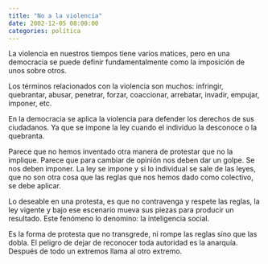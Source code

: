 ```yaml
---
title: "No a la violencia"
date: 2002-12-05 08:00:00
categories: política
---
```

La violencia en nuestros tiempos tiene varios matices, pero en una democracia se puede definir fundamentalmente como la imposición de unos sobre otros. 

Los términos relacionados con la violencia son muchos: infringir, quebrantar, abusar, penetrar, forzar, coaccionar, arrebatar, invadir, empujar, imponer, etc.

En la democracia se aplica la violencia para defender los derechos de sus ciudadanos. Ya que se impone la ley cuando el individuo la desconoce o la quebranta.

Parece que no hemos inventado otra manera de protestar que no la implique. Parece que para cambiar de opinión nos deben dar un golpe. Se nos deben imponer. La ley se impone y si lo individual se sale de las leyes, que no son otra cosa que las reglas que nos hemos dado como colectivo, se debe aplicar.

Lo deseable en una protesta, es que no contravenga y respete las reglas, la ley vigente y bajo ese escenario mueva sus piezas para producir un resultado. Este fenómeno lo denomino: la inteligencia social. 

Es la forma de protesta que no transgrede, ni rompe las reglas  sino que las dobla.
El peligro de dejar de reconocer toda autoridad es la anarquía. Después de todo un extremos llama al otro extremo.

